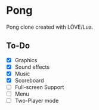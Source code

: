 # Pong

Pong clone created with LÖVE/Lua.

## To-Do

- [x] Graphics
- [x] Sound effects
- [x] Music
- [x] Scoreboard
- [ ] Full-screen Support
- [ ] Menu
- [ ] Two-Player mode
